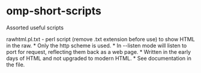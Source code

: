 # omp-short-scripts
Assorted useful scripts 

rawhtml.pl.txt - perl script (remove .txt extension before use) to show HTML in the raw.
                  * Only the http scheme is used.
                  * In --listen mode will listen to port for request, reflecting them 
                    back as a web page.
                  * Written in the early days of HTML and not upgraded to modern HTML.
                  * See documentation in the file.
